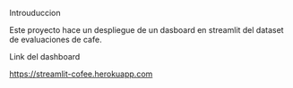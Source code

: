 Introuduccion

Este proyecto hace un despliegue de un dasboard en streamlit del dataset de evaluaciones de cafe.

Link del dashboard

https://streamlit-cofee.herokuapp.com

